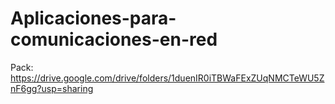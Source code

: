 # Aplicaciones-para-comunicaciones-en-red
Pack: https://drive.google.com/drive/folders/1duenIR0iTBWaFExZUqNMCTeWU5ZnF6gg?usp=sharing
